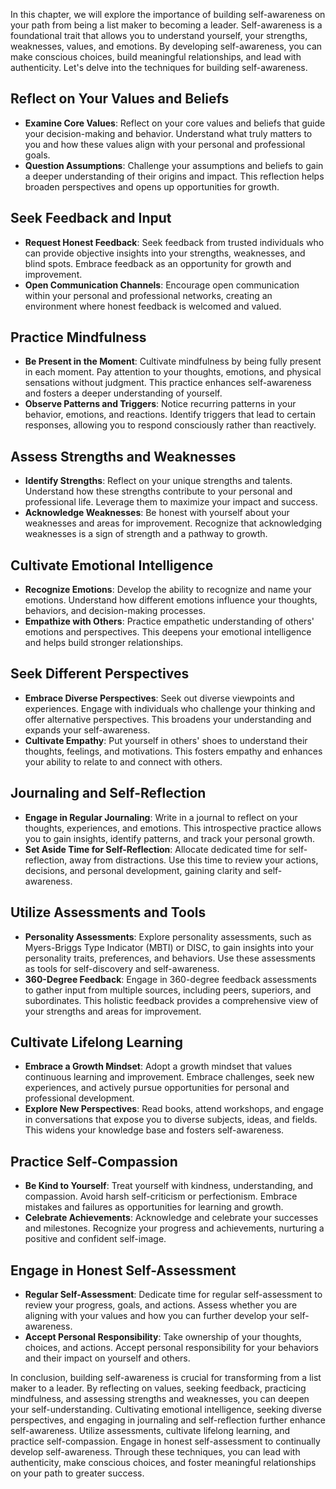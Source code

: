 
In this chapter, we will explore the importance of building self-awareness on your path from being a list maker to becoming a leader. Self-awareness is a foundational trait that allows you to understand yourself, your strengths, weaknesses, values, and emotions. By developing self-awareness, you can make conscious choices, build meaningful relationships, and lead with authenticity. Let's delve into the techniques for building self-awareness.

Reflect on Your Values and Beliefs
----------------------------------

* **Examine Core Values**: Reflect on your core values and beliefs that guide your decision-making and behavior. Understand what truly matters to you and how these values align with your personal and professional goals.
* **Question Assumptions**: Challenge your assumptions and beliefs to gain a deeper understanding of their origins and impact. This reflection helps broaden perspectives and opens up opportunities for growth.

Seek Feedback and Input
-----------------------

* **Request Honest Feedback**: Seek feedback from trusted individuals who can provide objective insights into your strengths, weaknesses, and blind spots. Embrace feedback as an opportunity for growth and improvement.
* **Open Communication Channels**: Encourage open communication within your personal and professional networks, creating an environment where honest feedback is welcomed and valued.

Practice Mindfulness
--------------------

* **Be Present in the Moment**: Cultivate mindfulness by being fully present in each moment. Pay attention to your thoughts, emotions, and physical sensations without judgment. This practice enhances self-awareness and fosters a deeper understanding of yourself.
* **Observe Patterns and Triggers**: Notice recurring patterns in your behavior, emotions, and reactions. Identify triggers that lead to certain responses, allowing you to respond consciously rather than reactively.

Assess Strengths and Weaknesses
-------------------------------

* **Identify Strengths**: Reflect on your unique strengths and talents. Understand how these strengths contribute to your personal and professional life. Leverage them to maximize your impact and success.
* **Acknowledge Weaknesses**: Be honest with yourself about your weaknesses and areas for improvement. Recognize that acknowledging weaknesses is a sign of strength and a pathway to growth.

Cultivate Emotional Intelligence
--------------------------------

* **Recognize Emotions**: Develop the ability to recognize and name your emotions. Understand how different emotions influence your thoughts, behaviors, and decision-making processes.
* **Empathize with Others**: Practice empathetic understanding of others' emotions and perspectives. This deepens your emotional intelligence and helps build stronger relationships.

Seek Different Perspectives
---------------------------

* **Embrace Diverse Perspectives**: Seek out diverse viewpoints and experiences. Engage with individuals who challenge your thinking and offer alternative perspectives. This broadens your understanding and expands your self-awareness.
* **Cultivate Empathy**: Put yourself in others' shoes to understand their thoughts, feelings, and motivations. This fosters empathy and enhances your ability to relate to and connect with others.

Journaling and Self-Reflection
------------------------------

* **Engage in Regular Journaling**: Write in a journal to reflect on your thoughts, experiences, and emotions. This introspective practice allows you to gain insights, identify patterns, and track your personal growth.
* **Set Aside Time for Self-Reflection**: Allocate dedicated time for self-reflection, away from distractions. Use this time to review your actions, decisions, and personal development, gaining clarity and self-awareness.

Utilize Assessments and Tools
-----------------------------

* **Personality Assessments**: Explore personality assessments, such as Myers-Briggs Type Indicator (MBTI) or DISC, to gain insights into your personality traits, preferences, and behaviors. Use these assessments as tools for self-discovery and self-awareness.
* **360-Degree Feedback**: Engage in 360-degree feedback assessments to gather input from multiple sources, including peers, superiors, and subordinates. This holistic feedback provides a comprehensive view of your strengths and areas for improvement.

Cultivate Lifelong Learning
---------------------------

* **Embrace a Growth Mindset**: Adopt a growth mindset that values continuous learning and improvement. Embrace challenges, seek new experiences, and actively pursue opportunities for personal and professional development.
* **Explore New Perspectives**: Read books, attend workshops, and engage in conversations that expose you to diverse subjects, ideas, and fields. This widens your knowledge base and fosters self-awareness.

Practice Self-Compassion
------------------------

* **Be Kind to Yourself**: Treat yourself with kindness, understanding, and compassion. Avoid harsh self-criticism or perfectionism. Embrace mistakes and failures as opportunities for learning and growth.
* **Celebrate Achievements**: Acknowledge and celebrate your successes and milestones. Recognize your progress and achievements, nurturing a positive and confident self-image.

Engage in Honest Self-Assessment
--------------------------------

* **Regular Self-Assessment**: Dedicate time for regular self-assessment to review your progress, goals, and actions. Assess whether you are aligning with your values and how you can further develop your self-awareness.
* **Accept Personal Responsibility**: Take ownership of your thoughts, choices, and actions. Accept personal responsibility for your behaviors and their impact on yourself and others.

In conclusion, building self-awareness is crucial for transforming from a list maker to a leader. By reflecting on values, seeking feedback, practicing mindfulness, and assessing strengths and weaknesses, you can deepen your self-understanding. Cultivating emotional intelligence, seeking diverse perspectives, and engaging in journaling and self-reflection further enhance self-awareness. Utilize assessments, cultivate lifelong learning, and practice self-compassion. Engage in honest self-assessment to continually develop self-awareness. Through these techniques, you can lead with authenticity, make conscious choices, and foster meaningful relationships on your path to greater success.

